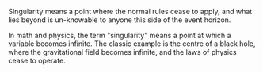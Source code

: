 
Singularity means a point where the normal rules cease to apply, and what lies beyond is un-knowable to anyone this side of the event horizon.

In math and physics, the term "singularity" means a point at which a variable becomes infinite.
The classic example is the centre of a black hole, where the gravitational field becomes infinite, and the laws of physics cease to operate.
